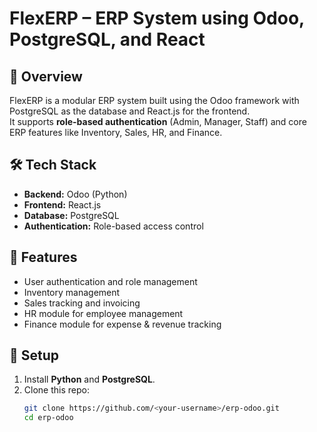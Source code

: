 # FlexERP – ERP System using Odoo, PostgreSQL, and React

## 📌 Overview
FlexERP is a modular ERP system built using the Odoo framework with PostgreSQL as the database and React.js for the frontend.  
It supports **role-based authentication** (Admin, Manager, Staff) and core ERP features like Inventory, Sales, HR, and Finance.

## 🛠 Tech Stack
- **Backend:** Odoo (Python)
- **Frontend:** React.js
- **Database:** PostgreSQL
- **Authentication:** Role-based access control

## 🎯 Features
- User authentication and role management
- Inventory management
- Sales tracking and invoicing
- HR module for employee management
- Finance module for expense & revenue tracking

## 🚀 Setup
1. Install **Python** and **PostgreSQL**.
2. Clone this repo:
   ```bash
   git clone https://github.com/<your-username>/erp-odoo.git
   cd erp-odoo
